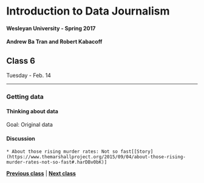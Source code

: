 # Introduction to Data Journalism
  
#### Wesleyan University - Spring 2017
  
**Andrew Ba Tran and Robert Kabacoff**
  
## Class 6
Tuesday - Feb. 14
                             
----
                             
### Getting data
                             
#### Thinking about data
                             
Goal: Original data
                             
#### Discussion

    * About those rising murder rates: Not so fast[[Story](https://www.themarshallproject.org/2015/09/04/about-those-rising-murder-rates-not-so-fast#.harDBv0bK)]
                                 
                   
**[Previous class](class5.md)** | **[Next class](class7.md)**
